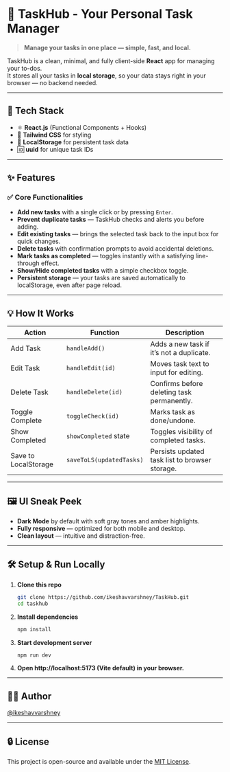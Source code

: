# 🧠 TaskHub - Your Personal Task Manager

> **Manage your tasks in one place — simple, fast, and local.**

TaskHub is a clean, minimal, and fully client-side **React** app for managing your to-dos.  
It stores all your tasks in **local storage**, so your data stays right in your browser — no backend needed.

---

## 🚀 Tech Stack

- ⚛️ **React.js** (Functional Components + Hooks)
- 🎨 **Tailwind CSS** for styling
- 💾 **LocalStorage** for persistent task data
- 🆔 **uuid** for unique task IDs

---

## ✨ Features

### ✅ Core Functionalities
- **Add new tasks** with a single click or by pressing `Enter`.
- **Prevent duplicate tasks** — TaskHub checks and alerts you before adding.
- **Edit existing tasks** — brings the selected task back to the input box for quick changes.
- **Delete tasks** with confirmation prompts to avoid accidental deletions.
- **Mark tasks as completed** — toggles instantly with a satisfying line-through effect.
- **Show/Hide completed tasks** with a simple checkbox toggle.
- **Persistent storage** — your tasks are saved automatically to localStorage, even after page reload.

---

## 💡 How It Works

| Action               | Function                 | Description                                    |
|----------------------|--------------------------|------------------------------------------------|
| Add Task             | `handleAdd()`            | Adds a new task if it’s not a duplicate.       |
| Edit Task            | `handleEdit(id)`         | Moves task text to input for editing.          |
| Delete Task          | `handleDelete(id)`       | Confirms before deleting task permanently.     |
| Toggle Complete      | `toggleCheck(id)`        | Marks task as done/undone.                     |
| Show Completed       | `showCompleted` state    | Toggles visibility of completed tasks.         |
| Save to LocalStorage | `saveToLS(updatedTasks)` | Persists updated task list to browser storage. |

---

## 🖼️ UI Sneak Peek

- **Dark Mode** by default with soft gray tones and amber highlights.
- **Fully responsive** — optimized for both mobile and desktop.
- **Clean layout** — intuitive and distraction-free.

---

## 🛠️ Setup & Run Locally

1. **Clone this repo**
   ```bash
   git clone https://github.com/ikeshavvarshney/TaskHub.git
   cd taskhub

2. **Install dependencies**
    ```bash
    npm install
    ```

3. **Start development server**
    ```bash
    npm run dev
    ```

4. **Open http://localhost:5173 (Vite default) in your browser.**

---

## 🧑‍💻 Author

[@ikeshavvarshney](https://github.com/ikeshavvarshney)

---

## 🔒 License

This project is open-source and available under the [MIT License](LICENSE).
